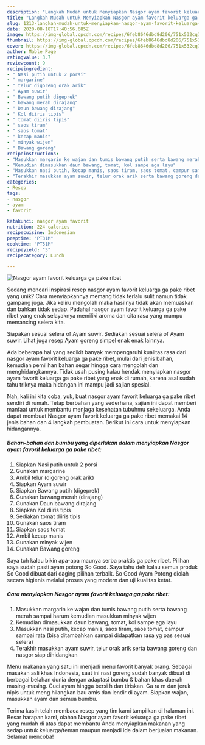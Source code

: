 ```yaml
---
description: "Langkah Mudah untuk Menyiapkan Nasgor ayam favorit keluarga ga pake ribet Anti Gagal"
title: "Langkah Mudah untuk Menyiapkan Nasgor ayam favorit keluarga ga pake ribet Anti Gagal"
slug: 1213-langkah-mudah-untuk-menyiapkan-nasgor-ayam-favorit-keluarga-ga-pake-ribet-anti-gagal
date: 2020-08-18T17:40:56.685Z
image: https://img-global.cpcdn.com/recipes/6feb8646dbd8d206/751x532cq70/nasgor-ayam-favorit-keluarga-ga-pake-ribet-foto-resep-utama.jpg
thumbnail: https://img-global.cpcdn.com/recipes/6feb8646dbd8d206/751x532cq70/nasgor-ayam-favorit-keluarga-ga-pake-ribet-foto-resep-utama.jpg
cover: https://img-global.cpcdn.com/recipes/6feb8646dbd8d206/751x532cq70/nasgor-ayam-favorit-keluarga-ga-pake-ribet-foto-resep-utama.jpg
author: Mable Page
ratingvalue: 3.7
reviewcount: 9
recipeingredient:
- " Nasi putih untuk 2 porsi"
- " margarine"
- " telur digoreng orak arik"
- " Ayam suwir"
- " Bawang putih digeprek"
- " bawang merah dirajang"
- " Daun bawang dirajang"
- " Kol diiris tipis"
- " tomat diiris tipis"
- " saos tiram"
- " saos tomat"
- " kecap manis"
- " minyak wijen"
- " Bawang goreng"
recipeinstructions:
- "Masukkan margarin ke wajan dan tumis bawang putih serta bawang merah sampai harum kemudian masukkan minyak wijen"
- "Kemudian dimasukkan daun bawang, tomat, kol sampe aga layu"
- "Masukkan nasi putih, kecap manis, saos tiram, saos tomat, campur sampai rata (bisa ditambahkan sampai didapatkan rasa yg pas sesuai selera)"
- "Terakhir masukkan ayam suwir, telur orak arik serta bawang goreng dan nasgor siap dihidangkan"
categories:
- Resep
tags:
- nasgor
- ayam
- favorit

katakunci: nasgor ayam favorit 
nutrition: 224 calories
recipecuisine: Indonesian
preptime: "PT31M"
cooktime: "PT51M"
recipeyield: "3"
recipecategory: Lunch

---
```



![Nasgor ayam favorit keluarga ga pake ribet](https://img-global.cpcdn.com/recipes/6feb8646dbd8d206/751x532cq70/nasgor-ayam-favorit-keluarga-ga-pake-ribet-foto-resep-utama.jpg)

Sedang mencari inspirasi resep nasgor ayam favorit keluarga ga pake ribet yang unik? Cara menyiapkannya memang tidak terlalu sulit namun tidak gampang juga. Jika keliru mengolah maka hasilnya tidak akan memuaskan dan bahkan tidak sedap. Padahal nasgor ayam favorit keluarga ga pake ribet yang enak selayaknya memiliki aroma dan cita rasa yang mampu memancing selera kita.

Siapakan sesuai selera of Ayam suwir. Sediakan sesuai selera of Ayam suwir. Lihat juga resep Ayam goreng simpel enak enak lainnya.

Ada beberapa hal yang sedikit banyak mempengaruhi kualitas rasa dari nasgor ayam favorit keluarga ga pake ribet, mulai dari jenis bahan, kemudian pemilihan bahan segar hingga cara mengolah dan menghidangkannya. Tidak usah pusing kalau hendak menyiapkan nasgor ayam favorit keluarga ga pake ribet yang enak di rumah, karena asal sudah tahu triknya maka hidangan ini mampu jadi sajian spesial.


Nah, kali ini kita coba, yuk, buat nasgor ayam favorit keluarga ga pake ribet sendiri di rumah. Tetap berbahan yang sederhana, sajian ini dapat memberi manfaat untuk membantu menjaga kesehatan tubuhmu sekeluarga. Anda dapat membuat Nasgor ayam favorit keluarga ga pake ribet memakai 14 jenis bahan dan 4 langkah pembuatan. Berikut ini cara untuk menyiapkan hidangannya.

<!--inarticleads1-->

##### Bahan-bahan dan bumbu yang diperlukan dalam menyiapkan Nasgor ayam favorit keluarga ga pake ribet:

1. Siapkan  Nasi putih untuk 2 porsi
1. Gunakan  margarine
1. Ambil  telur (digoreng orak arik)
1. Siapkan  Ayam suwir
1. Siapkan  Bawang putih (digeprek)
1. Gunakan  bawang merah (dirajang)
1. Gunakan  Daun bawang dirajang
1. Siapkan  Kol diiris tipis
1. Sediakan  tomat diiris tipis
1. Gunakan  saos tiram
1. Siapkan  saos tomat
1. Ambil  kecap manis
1. Gunakan  minyak wijen
1. Gunakan  Bawang goreng


Saya tuh kalau bikin apa-apa maunya serba praktis ga pake ribet. Pilihan saya sudah pasti ayam potong So Good. Saya tahu deh kalau semua produk So Good dibuat dari daging pilihan terbaik. So Good Ayam Potong diolah secara higienis melalui proses yang modern dan uji kualitas ketat. 

<!--inarticleads2-->

##### Cara menyiapkan Nasgor ayam favorit keluarga ga pake ribet:

1. Masukkan margarin ke wajan dan tumis bawang putih serta bawang merah sampai harum kemudian masukkan minyak wijen
1. Kemudian dimasukkan daun bawang, tomat, kol sampe aga layu
1. Masukkan nasi putih, kecap manis, saos tiram, saos tomat, campur sampai rata (bisa ditambahkan sampai didapatkan rasa yg pas sesuai selera)
1. Terakhir masukkan ayam suwir, telur orak arik serta bawang goreng dan nasgor siap dihidangkan


Menu makanan yang satu ini menjadi menu favorit banyak orang. Sebagai masakan asli khas Indonesia, saat ini nasi goreng sudah banyak dibuat di berbagai belahan dunia dengan adaptasi bumbu &amp; bahan khas daerah masing-masing. Cuci ayam hingga bersi h dan tiriskan. Ga ra m dan jeruk nipis untuk meng hilangkan bau amis dan lendir di ayam. Siapkan wajan, masukkan ayam dan semua bumbu. 

Terima kasih telah membaca resep yang tim kami tampilkan di halaman ini. Besar harapan kami, olahan Nasgor ayam favorit keluarga ga pake ribet yang mudah di atas dapat membantu Anda menyiapkan makanan yang sedap untuk keluarga/teman maupun menjadi ide dalam berjualan makanan. Selamat mencoba!
